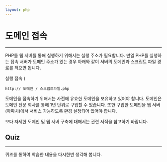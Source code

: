 ```yaml
---
layout: php
---
```


# 도메인 접속
---
PHP를 웹 서버를 통해 실행하기 위해서는 실행 주소가 필요합니다. 만일 PHP를 실행하는 접속 서버가 도메인 주소가 있는 경우 아래와 같이 서버의 도메인과 스크립트 파일 경로를 적으면 됩니다.  

실행 접속 )
```
http:// 도메인 / 스크립트파일.php
```

도메인을 접속하기 위해서는 사전에 유효한 도메인을 보유하고 있어야 합니다. 도메인은 도메인 전문 회사를 통해 1년 단위로 구입할 수 있습니다. 또한 구입한 도메인을 웹 서버(아파치)에서 서비스 가능하도록 환경 설정되어 있어야 합니다.  

보다 자세한 도메인 및 웹 서버 구축에 대해서는 관련 서적을 참고하기 바랍니다.  

## Quiz
---
퀴즈를 통하여 학습한 내용을 다시한번 생각해 봅니다.
<br>